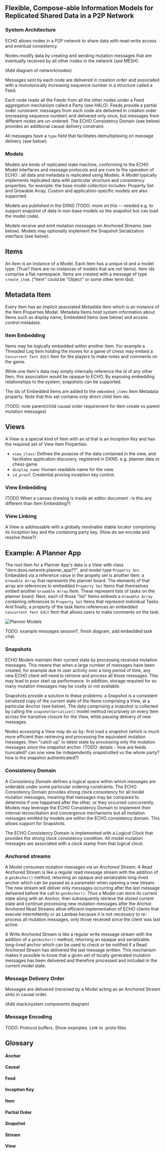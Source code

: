 ## Flexible, Compose-able Information Models for Replicated Shared Data in a P2P Network

### System Architecture

ECHO allows nodes in a P2P network to share data with read-write access and eventual consistency.

Nodes modify data by creating and sending mutation messages that are eventually received by all
other nodes in the network (see MESH).

(Add diagram of network/nodes)

Messages sent by each node are delivered in creation order and associated with a monotonically
increasing sequence number in a structure called a Feed.

Each node reads all the Feeds from all the other nodes under a Feed aggregation mechanism called a Party (see HALO).
Feeds provide a partial order constraint: messages from each node are delivered in creation order (increasing 
sequence number) and delivered only once, but messages from different nodes are un-ordered. 
The ECHO Consistency Domain (see below) provides an additional causal delivery constraint.   

All messages have a `type` field that facilitates demultiplexing on message delivery (see below).

### Models

Models are kinds of replicated state machine, conforming to the ECHO Model interfaces and message protocols and
are core to the operation of ECHO : all data and metadata is replicated using Models.
A Model typically implements replicated data with particular structure and consistency properties, for example:
the base model collection includes: Property Set and Growable Array. Custom and application-specific models
are also supported.

Models are published in the DXNS (TODO: more on this -- needed e.g. to support snapshot of data in non-base models
so the snapshot bot can load the model code).

Models receive and emit mutation messages on Anchored Streams (see below). Models may optionally
implement the Snapshot Serialization interface (see below).

## Items

An _Item_ is an instance of a Model. Each Item has a unique id and a model type. (True? there are no instances
of models that are not Items). Item ids comprise a flat namespace. Items are created with a message of type
`create_item`. ("Item" could be "Object" or some other term tbd).

## Metadata Item

Every Item has an implicit associated _Metadata Item_ which is an instance of the Item Properties Model.
Metadata Items hold system information about Items such as display name, Embedded Items (see below) and access 
control metadata.

### Item Embedding

Items may be logically embedded within another Item. For example a Threaded Log Item holding the moves for a
game of chess may embed a `Concurrent Text Edit` Item for the players to make notes and comments on the game.

While one Item's data may simply internally reference the id of any other Item, this association would be opaque
to ECHO. By exposing embedding relationships to the system, snapshots can be supported.

The ids of Embedded Items are added to the `embedded_items` Item Metadata property. Note that this set contains only
direct child Item ids.

(TODO: note parent/child causal order requirement for item create vs parent mutation messages)

## Views

A View is a special kind of Item with an id that is an _Inception Key_ and has the required set of View 
Item Properties:

 * `view_class`: Defines the purpose of the data contained in the view, and facilitates application discovery, 
 registered in DXNS. e.g. planner data or chess game.
 * `display_name`: Human-readable name for the view.
 * `id_proof`: Credential proving inception key control.

### View Embedding

(TODO When a canvas drawing is inside an editor document : is this any different than Item Embedding?)

### View Linking

A View is addressable with a globally resolvable stable locator comprising its inception key and the containing party key.
(How do we encode and resolve these?)

## Example: A Planner App

The root Item for a Planner App's data is a View with class "dxrn:dxos.network:planner_app??", and model 
type `Property Set`. Embedded via a reference value in the propety set is another Item: a `Growable Array` that 
represents the planner board. The elements of that array are references to embedded `Property Set` Items that
themselves embed another `Growable Array` Item. These represent lists of tasks on the planner board.
Next, each of those "list" Items embeds a `Growable Array` containing references to `Property Set` Items
that represent individual Tasks. And finally, a property of the task Items references an embedded `Concurrent Text Edit` 
Item that allows users to make comments on the task.

![Planner Models](https://github.com/dxos/kube/raw/dboreham/doc/docs/diagrams/planner_models.png)

TODO: example messages session?, finish diagram, add embedded task chat.

### Snapshots

ECHO Models maintain their current state by processing received mutation messages. This means that when a large
number of messages have been created, for example due to user activity over a long period of time, any new ECHO client
will need to retrieve and process all those messages. This may lead to poor start up performance. In addition, storage
required for so many mutation messages may be costly or not available. 

Snapshots provide a solution to these problems: a Snapshot is a consistent serialized copy of the current state of
the Items comprising a View, at a particular Anchor (see below). The data comprising a snapshot is collected by
calling the `snapshotSerialize()` model method recursively on every Item across the transitive closure for the View,
while pausing delivery of new messages.

Nodes accessing a View may do so by: first load a snapshot (which is much more efficient than retrieving
and processing the equivalent mutation messages, then "catch up" to latest state by processing only
the mutation messages since the snapshot anchor. (TODO: details - how are feeds truncated? can one view be
independently snapshotted vs the whole party? how is the snapshot authenticated?)

### Consistency Domain

A _Consistency Domain_ defines a logical space within which messages are orderable under some particular ordering constraints.
The ECHO Consistency Domain provides strong clock consistency for all model mutation messages, meaning that messages may be
compared to determine if one happened after the other, or they occurred concurrently. Models may leverage the ECHO 
Consistency Domain to implement their internal reconciliation and convergence mechanisms but all mutation messages
emitted by models are within the ECHO consistency domain. This allows support for Snapshots. 

The ECHO Consistency Domain is implemented with a _Logical Clock_ that provides the strong clock consistency condition.
All model mutation messages are associated with a clock stamp from that logical clock.

### Anchored streams

A Model consumes mutation messages via an _Anchored Stream_. A Read Anchored Stream is like a regular read message stream 
with the addition of a `getAnchor()` method, returning an opaque and serializable long-lived anchor which can be passed
as a parameter when opening a new stream. The new stream will deliver only messages occurring after the last message
delivered before the call to `getAnchor()`. Thus a Model can store its current state along with an Anchor, then 
subsequently retrieve the stored current state and continue processing new mutation messages after the Anchor. 
Anchored Read Streams allow efficient implementation of ECHO clients that execute intermittently or as Lambas because
it is not necessary to re-process all mutation messages, only those received since the client was last active.

A Write Anchored Stream is like a regular write message stream with the addition of a `getAnchor()` method, 
returning an opaque and serializable long-lived anchor which can be used to check or be notified if a Read
Anchored Stream has delivered the last message written. This mechanism makes it possible to know that a given
set of locally generated mutation messages has been delivered and therefore processed and included in the 
current model state.

### Message Delivery Order

Messages are delivered (received by a Model acting as an Anchored Stream sink) in causal order.

(Add stack/system components diagram)

### Message Encoding

TODO: Protocol buffers. Show examples. Link to .proto files.

## Glossary

#### Anchor
#### Causal
#### Feed
#### Inception Key
#### Item
#### Partial Order
#### Snapshot
#### Stream
#### View

